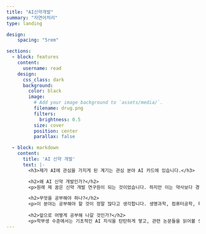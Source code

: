 ```yaml
---
title: "AI신약개발"
summary: "자연어처리"
type: landing

design:
    spacing: "5rem"

sections:
  - block: features
    content:
      username: read
    design:
      css_class: dark
      background: 
        color: black
        image:
          # Add your image background to `assets/media/`.
          filename: drug.png
          filters:
            brightness: 0.5
          size: cover
          position: center
          parallax: false

  - block: markdown
    content:
      title: 'AI 신약 개발'
      text: |-
        <h3>제가 AI에 관심을 가지게 된 계기는 관심 분야 AI 카드에 있습니다.</h3>

        <h2>왜 AI 신약 개발인가?</h2>
        <p>원래 제 꿈은 신약 개발 연구원이 되는 것이었습니다. 하지만 이는 약사보다 경쟁력이 떨어져 이루기 어려운 꿈이었습니다. 그러던 중 AI에 대해 공부하면서 AI 신약 개발이라는 분야를 알게 되었고, 이 분야에 큰 매력을 느껴 현재 LAIDD 사이트에서 열심히 공부하고 있습니다!</p>

        <h2>무엇을 공부해야 하나?</h2> 
        <p>이 분야는 공부해야 할 것이 정말 많다고 생각합니다. 생명과학, 컴퓨터공학, 확률 및 통계 총 3가지 분야를 공부해야 합니다.</p> 
        
        <h2>앞으로 어떻게 공부해 나갈 것인가?</h2> 
        <p>학부생 수준에서는 기초적인 AI 지식을 탄탄하게 쌓고, 관련 논문들을 읽어볼 생각입니다. 또한, 공부해야 할 것이 많은 분야이기 때문에 대학원 진학을 목표로 하고 있습니다. 현재 관심 있는 분야는 AI를 통한 단백질 타겟 분석과 세포 독성 예측 분야입니다.</p>
---
```

